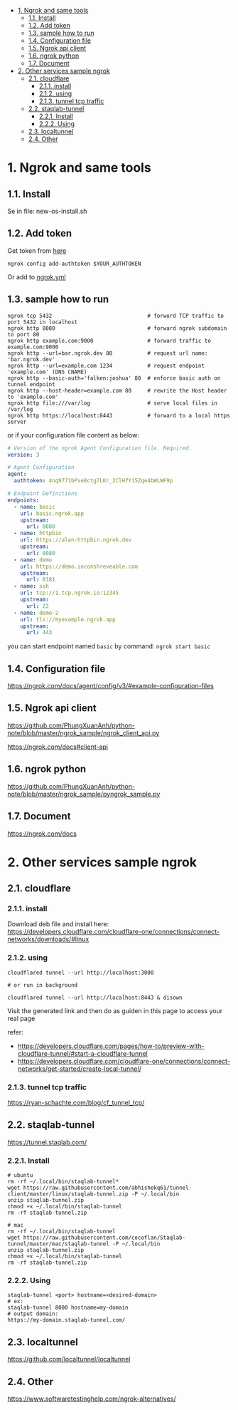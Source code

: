 - [1. Ngrok and same tools](#1-ngrok-and-same-tools)
  - [1.1. Install](#11-install)
  - [1.2. Add token](#12-add-token)
  - [1.3. sample how to run](#13-sample-how-to-run)
  - [1.4. Configuration file](#14-configuration-file)
  - [1.5. Ngrok api client](#15-ngrok-api-client)
  - [1.6. ngrok python](#16-ngrok-python)
  - [1.7. Document](#17-document)
- [2. Other services sample ngrok](#2-other-services-sample-ngrok)
  - [2.1. cloudflare](#21-cloudflare)
    - [2.1.1. install](#211-install)
    - [2.1.2. using](#212-using)
    - [2.1.3. tunnel tcp traffic](#213-tunnel-tcp-traffic)
  - [2.2. staqlab-tunnel](#22-staqlab-tunnel)
    - [2.2.1. Install](#221-install)
    - [2.2.2. Using](#222-using)
  - [2.3. localtunnel](#23-localtunnel)
  - [2.4. Other](#24-other)


# 1. Ngrok and same tools
## 1.1. Install

Se in file: new-os-install.sh

## 1.2. Add token

Get token from [here](https://dashboard.ngrok.com/get-started/your-authtoken)

`ngrok config add-authtoken $YOUR_AUTHTOKEN`

Or add to [ngrok.yml](https://ngrok.com/docs/agent/config/v3/#example-configuration-files)

## 1.3. sample how to run


```shell
ngrok tcp 5432                              # forword TCP traffic to port 5432 in localhost 
ngrok http 8080                             # forward ngrok subdomain to port 80
ngrok http example.com:9000                 # forward traffic to example.com:9000
ngrok http --url=bar.ngrok.dev 80           # request url name: 'bar.ngrok.dev'
ngrok http --url=example.com 1234           # request endpoint 'example.com' (DNS CNAME)
ngrok http --basic-auth='falken:joshua' 80  # enforce basic auth on tunnel endpoint
ngrok http --host-header=example.com 80     # rewrite the Host header to 'example.com'
ngrok http file:///var/log                  # serve local files in /var/log
ngrok http https://localhost:8443           # forward to a local https server
```

or if your configuration file content as below:

```yml
# Version of the ngrok Agent Configuration file. Required.
version: 3

# Agent Configuration
agent:
  authtoken: 4nq9771bPxe8ctg7LKr_2ClH7Y15Zqe4bWLWF9p

# Endpoint Definitions
endpoints:
  - name: basic
    url: basic.ngrok.app
    upstream:
      url: 8080
  - name: httpbin
    url: https://alan-httpbin.ngrok.dev
    upstream:
      url: 8080
  - name: demo
    url: https://demo.inconshreveable.com
    upstream:
      url: 8181
  - name: ssh
    url: tcp://1.tcp.ngrok.io:12345
    upstream:
      url: 22
  - name: demo-2
    url: tls://myexample.ngrok.app
    upstream:
      url: 443
```

you can start endpoint named `basic` by command: `ngrok start basic`


## 1.4. Configuration file

https://ngrok.com/docs/agent/config/v3/#example-configuration-files

## 1.5. Ngrok api client

https://github.com/PhungXuanAnh/python-note/blob/master/ngrok_sample/ngrok_client_api.py

https://ngrok.com/docs#client-api

## 1.6. ngrok python

https://github.com/PhungXuanAnh/python-note/blob/master/ngrok_sample/pyngrok_sample.py

## 1.7. Document

https://ngrok.com/docs

# 2. Other services sample ngrok

## 2.1. cloudflare

### 2.1.1. install 

Download deb file and install here: https://developers.cloudflare.com/cloudflare-one/connections/connect-networks/downloads/#linux

### 2.1.2. using

```shell
cloudflared tunnel --url http://localhost:3000

# or run in background

cloudflared tunnel --url http://localhost:8443 & disown
```

Visit the generated link and then do as guiden in this page to access your real page

refer: 

- https://developers.cloudflare.com/pages/how-to/preview-with-cloudflare-tunnel/#start-a-cloudflare-tunnel
- https://developers.cloudflare.com/cloudflare-one/connections/connect-networks/get-started/create-local-tunnel/

### 2.1.3. tunnel tcp traffic

https://ryan-schachte.com/blog/cf_tunnel_tcp/

## 2.2. staqlab-tunnel

https://tunnel.staqlab.com/

### 2.2.1. Install

```shell
# ubuntu
rm -rf ~/.local/bin/staqlab-tunnel*
wget https://raw.githubusercontent.com/abhishekq61/tunnel-client/master/linux/staqlab-tunnel.zip -P ~/.local/bin
unzip staqlab-tunnel.zip
chmod +x ~/.local/bin/staqlab-tunnel
rm -rf staqlab-tunnel.zip

# mac
rm -rf ~/.local/bin/staqlab-tunnel
wget https://raw.githubusercontent.com/cocoflan/Staqlab-tunnel/master/mac/staqlab-tunnel -P ~/.local/bin
unzip staqlab-tunnel.zip
chmod +x ~/.local/bin/staqlab-tunnel
rm -rf staqlab-tunnel.zip
```

### 2.2.2. Using

```shell
staqlab-tunnel <port> hostname=<desired-domain>
# ex:
staqlab-tunnel 8000 hostname=my-domain
# output domain:
https://my-domain.staqlab-tunnel.com/
```

## 2.3. localtunnel

https://github.com/localtunnel/localtunnel

## 2.4. Other

https://www.softwaretestinghelp.com/ngrok-alternatives/

